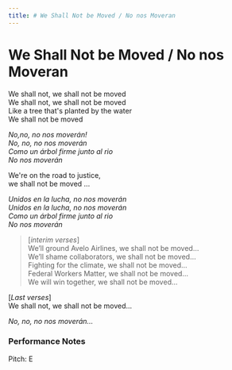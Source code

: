 ```yaml
---
title: # We Shall Not be Moved / No nos Moveran
---
```


# We Shall Not be Moved / No nos Moveran

We shall not, we shall not be moved  
We shall not, we shall not be moved  
Like a tree that's planted by the water  
We shall not be moved  

_No,no, no nos moverán!  
No, no, no nos moverán  
Como un árbol firme junto al rio  
No nos moverán_  

We're on the road to justice,  
we shall not be moved ...

_Unidos en la lucha, no nos moverán  
Unidos en la lucha, no nos moverán  
Como un árbol firme junto al rio  
No nos moverán_  

> [_interim verses_]  
> We’ll ground Avelo Airlines, we shall not be moved…  
> We’ll shame collaborators, we shall not be moved…  
> Fighting for the climate, we shall not be moved…    
> Federal Workers Matter, we shall not be moved…    
> We will win together, we shall not be moved...

[_Last verses_]  
We shall not, we shall not be moved...

_No, no, no nos moverán..._

### Performance Notes

Pitch: E
